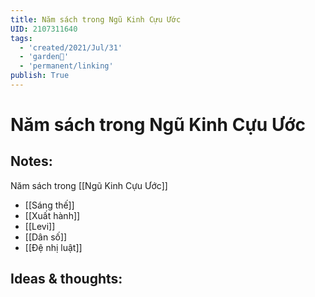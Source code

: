```yaml
---
title: Năm sách trong Ngũ Kinh Cựu Ước
UID: 2107311640
tags:
  - 'created/2021/Jul/31'
  - 'garden🏡'
  - 'permanent/linking'
publish: True
---
```

# Năm sách trong Ngũ Kinh Cựu Ước

## Notes:
Năm sách trong [[Ngũ Kinh Cựu Ước]]
- [[Sáng thế]]
- [[Xuất hành]]
- [[Levi]]
- [[Dân số]]
- [[Đệ nhị luật]]

## Ideas & thoughts:


